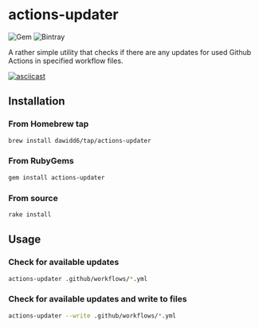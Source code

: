 # actions-updater

![Gem](https://img.shields.io/gem/v/actions-updater?color=bgreen)
![Bintray](https://img.shields.io/bintray/v/dawidd6/bottles-tap/actions-updater?label=homebrew%20version)

A rather simple utility that checks if there are any updates for used Github Actions in specified workflow files.

[![asciicast](https://asciinema.org/a/fV29jfCVcwza1uWlYrwyXHaWG.svg)](https://asciinema.org/a/fV29jfCVcwza1uWlYrwyXHaWG)

## Installation

### From Homebrew tap

```sh
brew install dawidd6/tap/actions-updater
```

### From RubyGems

```sh
gem install actions-updater
```

### From source

```sh
rake install
```

## Usage

### Check for available updates

```sh
actions-updater .github/workflows/*.yml
```

### Check for available updates and write to files

```sh
actions-updater --write .github/workflows/*.yml
```
